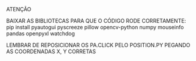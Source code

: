 ATENÇÃO

BAIXAR AS BIBLIOTECAS PARA QUE O CÓDIGO RODE CORRETAMENTE:
pip install pyautogui pyscreeze pillow opencv-python numpy mouseinfo pandas openpyxl watchdog

LEMBRAR DE REPOSICIONAR OS PA.CLICK PELO POSITION.PY PEGANDO AS COORDENADAS X, Y CORRETAS
